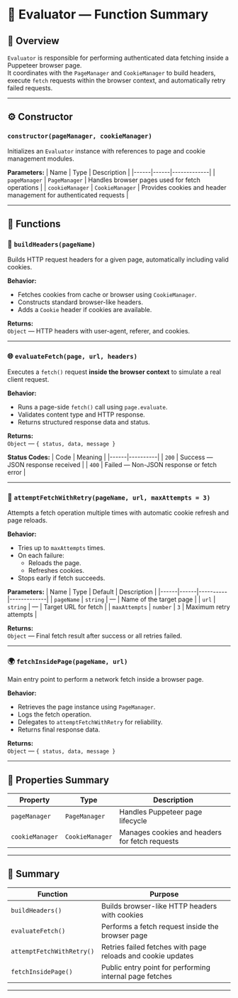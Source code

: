 # 🧮 Evaluator — Function Summary

## 📄 Overview
`Evaluator` is responsible for performing authenticated data fetching inside a Puppeteer browser page.  
It coordinates with the `PageManager` and `CookieManager` to build headers, execute `fetch` requests within the browser context, and automatically retry failed requests.

---

## ⚙️ Constructor

### `constructor(pageManager, cookieManager)`
Initializes an `Evaluator` instance with references to page and cookie management modules.

**Parameters:**
| Name | Type | Description |
|------|------|-------------|
| `pageManager` | `PageManager` | Handles browser pages used for fetch operations |
| `cookieManager` | `CookieManager` | Provides cookies and header management for authenticated requests |

---

## 🔹 Functions

### 🧾 `buildHeaders(pageName)`
Builds HTTP request headers for a given page, automatically including valid cookies.

**Behavior:**
- Fetches cookies from cache or browser using `CookieManager`.
- Constructs standard browser-like headers.
- Adds a `Cookie` header if cookies are available.

**Returns:**  
`Object` — HTTP headers with user-agent, referer, and cookies.

---

### 🌐 `evaluateFetch(page, url, headers)`
Executes a `fetch()` request **inside the browser context** to simulate a real client request.

**Behavior:**
- Runs a page-side `fetch()` call using `page.evaluate`.
- Validates content type and HTTP response.
- Returns structured response data and status.

**Returns:**  
`Object` — `{ status, data, message }`

**Status Codes:**
| Code | Meaning |
|------|----------|
| `200` | Success — JSON response received |
| `400` | Failed — Non-JSON response or fetch error |

---

### 🔁 `attemptFetchWithRetry(pageName, url, maxAttempts = 3)`
Attempts a fetch operation multiple times with automatic cookie refresh and page reloads.

**Behavior:**
- Tries up to `maxAttempts` times.
- On each failure:
  - Reloads the page.
  - Refreshes cookies.
- Stops early if fetch succeeds.

**Parameters:**
| Name | Type | Default | Description |
|------|------|----------|-------------|
| `pageName` | `string` | — | Name of the target page |
| `url` | `string` | — | Target URL for fetch |
| `maxAttempts` | `number` | `3` | Maximum retry attempts |

**Returns:**  
`Object` — Final fetch result after success or all retries failed.

---

### 🌍 `fetchInsidePage(pageName, url)`
Main entry point to perform a network fetch inside a browser page.

**Behavior:**
- Retrieves the page instance using `PageManager`.
- Logs the fetch operation.
- Delegates to `attemptFetchWithRetry` for reliability.
- Returns final response data.

**Returns:**  
`Object` — `{ status, data, message }`

---

## 🧠 Properties Summary

| Property | Type | Description |
|-----------|------|-------------|
| `pageManager` | `PageManager` | Handles Puppeteer page lifecycle |
| `cookieManager` | `CookieManager` | Manages cookies and headers for fetch requests |

---

## 🧾 Summary

| Function | Purpose |
|-----------|----------|
| `buildHeaders()` | Builds browser-like HTTP headers with cookies |
| `evaluateFetch()` | Performs a fetch request inside the browser page |
| `attemptFetchWithRetry()` | Retries failed fetches with page reloads and cookie updates |
| `fetchInsidePage()` | Public entry point for performing internal page fetches |

---
